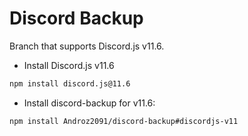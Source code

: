 # Discord Backup

Branch that supports Discord.js v11.6.

* Install Discord.js v11.6
```sh
npm install discord.js@11.6
```

* Install discord-backup for v11.6:
```sh
npm install Androz2091/discord-backup#discordjs-v11
```

